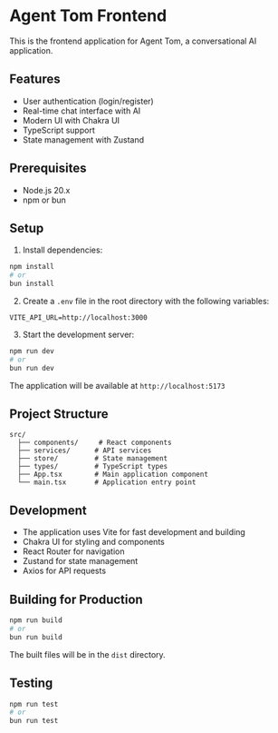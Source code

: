 # Agent Tom Frontend

This is the frontend application for Agent Tom, a conversational AI application.

## Features

- User authentication (login/register)
- Real-time chat interface with AI
- Modern UI with Chakra UI
- TypeScript support
- State management with Zustand

## Prerequisites

- Node.js 20.x
- npm or bun

## Setup

1. Install dependencies:
```bash
npm install
# or
bun install
```

2. Create a `.env` file in the root directory with the following variables:
```env
VITE_API_URL=http://localhost:3000
```

3. Start the development server:
```bash
npm run dev
# or
bun run dev
```

The application will be available at `http://localhost:5173`

## Project Structure

```
src/
  ├── components/     # React components
  ├── services/      # API services
  ├── store/         # State management
  ├── types/         # TypeScript types
  ├── App.tsx        # Main application component
  └── main.tsx       # Application entry point
```

## Development

- The application uses Vite for fast development and building
- Chakra UI for styling and components
- React Router for navigation
- Zustand for state management
- Axios for API requests

## Building for Production

```bash
npm run build
# or
bun run build
```

The built files will be in the `dist` directory.

## Testing

```bash
npm run test
# or
bun run test
``` 